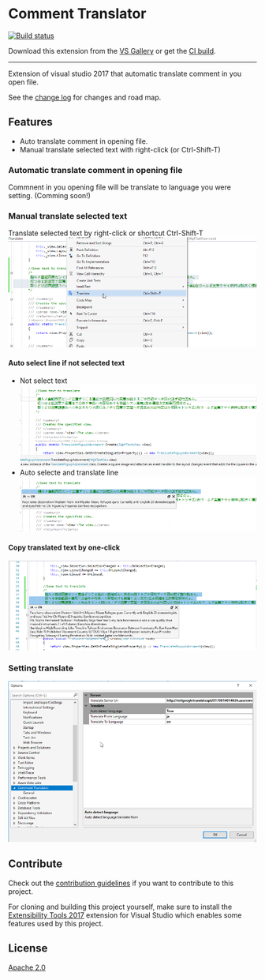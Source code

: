 # Comment Translator

[![Build status](https://ci.appveyor.com/api/projects/status/fe6mld9pvrane5wb?svg=true)](https://ci.appveyor.com/project/thuantan2060/comment-translator)

<!-- Update the VS Gallery link after you upload the VSIX-->
Download this extension from the [VS Gallery](https://visualstudiogallery.msdn.microsoft.com/b80c6a19-fea5-4abd-a394-84cf8a56ecc4)
or get the [CI build](http://vsixgallery.com/extension/c90fdb4d-7351-4205-9d62-159428df15d9/).

----------------------------------------

Extension of visual studio 2017 that automatic translate comment in you open file.

See the [change log](CHANGELOG.md) for changes and road map.

## Features

- Auto translate comment in opening file.
- Manual translate selected text with right-click (or Ctrl-Shift-T)

### Automatic translate comment in opening file
Commnent in you opening file will be translate to language you were setting. (Comming soon!)

### Manual translate selected text
Translate selected text by right-click or shortcut Ctrl-Shift-T
![Manual Translate](Images/Manual-Translate.png)
#### Auto select line if not selected text
- Not select text
![Not Selected Text](Images/Not-Selected-Text.png)
- Auto selecte and translate line
![Auto Selecte Line](Images/Auto-Selecte-Line.png)
#### Copy translated text by one-click
![Copy Translated Text](Images/Copy-Translated-Text.png)
### Setting translate
![Options](Images/Options.png)
## Contribute
Check out the [contribution guidelines](CONTRIBUTING.md)
if you want to contribute to this project.

For cloning and building this project yourself, make sure
to install the
[Extensibility Tools 2017](https://visualstudiogallery.msdn.microsoft.com/ab39a092-1343-46e2-b0f1-6a3f91155aa6)
extension for Visual Studio which enables some features
used by this project.

## License
[Apache 2.0](LICENSE)
